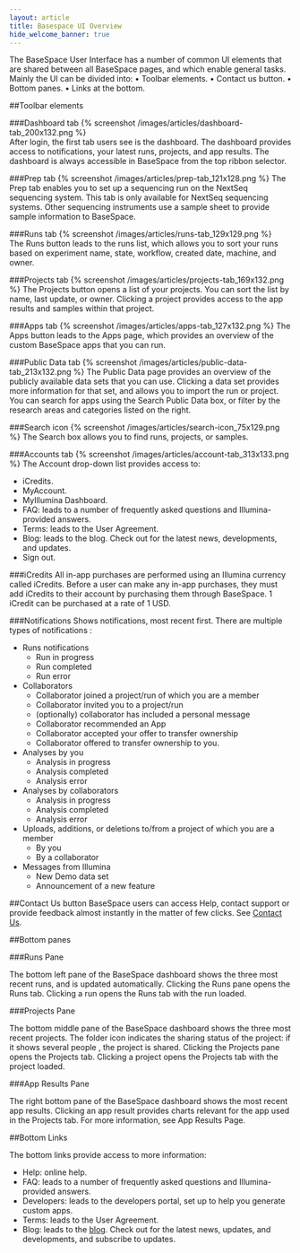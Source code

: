 ```yaml
---
layout: article
title: Basespace UI Overview
hide_welcome_banner: true
---
```


The BaseSpace User Interface has a number of common UI elements that are shared between all BaseSpace pages, and which enable general tasks. Mainly the UI can be divided into:
•	Toolbar elements.
•	Contact us button.
•   Bottom panes. 
•	Links at the bottom.

##Toolbar elements

###Dashboard tab
{% screenshot /images/articles/dashboard-tab_200x132.png %}  
After login, the first tab users see is the dashboard. The dashboard provides access to notifications, your latest runs, projects, and app results. The dashboard is always accessible in BaseSpace from the top ribbon selector.

###Prep tab
{% screenshot /images/articles/prep-tab_121x128.png %}
The Prep tab enables you to set up a sequencing run on the NextSeq sequencing system. This tab is only available for NextSeq sequencing systems. Other sequencing instruments use a sample sheet to provide sample information to BaseSpace. 

###Runs tab
{% screenshot /images/articles/runs-tab_129x129.png %}  
The Runs button leads to the runs list, which allows you to sort your runs based on experiment name, state, workflow, created date, machine, and owner.

###Projects tab
{% screenshot /images/articles/projects-tab_169x132.png %}
The Projects button opens a list of your projects. You can sort the list by name, last update, or owner. Clicking a project provides access to the app results and samples within that project.

###Apps tab
{% screenshot /images/articles/apps-tab_127x132.png %}
The Apps button leads to the Apps page, which provides an overview of the custom BaseSpace apps that you can run.

###Public Data tab
{% screenshot /images/articles/public-data-tab_213x132.png %}
The Public Data page provides an overview of the publicly available data sets that you can use. Clicking a data set provides more information for that set, and allows you to import the run or project. You can search for apps using the Search Public Data box, or filter by the research areas and categories listed on the right. 

###Search icon
{% screenshot /images/articles/search-icon_75x129.png %}
The Search box allows you to find runs, projects, or samples. 

###Accounts tab
{% screenshot /images/articles/account-tab_313x133.png %}
The Account drop-down list provides access to:

- iCredits. 
- MyAccount. 
- MyIllumina Dashboard.
- FAQ: leads to a number of frequently asked questions and Illumina-provided answers.
- Terms: leads to the User Agreement.
- Blog: leads to the blog. Check out for the latest news, developments, and updates.
- Sign out.

###iCredits
All in-app purchases are performed using an Illumina currency called iCredits. Before a user can make any in-app purchases, they must add iCredits to their account by purchasing them through BaseSpace. 1 iCredit can be purchased at a rate of 1 USD. 

###Notifications
Shows notifications, most recent first. There are multiple types of notifications :

* Runs notifications
	- Run in progress
	- Run completed
 	- Run error
* Collaborators
	- Collaborator joined a project/run of which you are a member
	- Collaborator invited you to a project/run
	- (optionally) collaborator has included a personal message
	- Collaborator recommended an App
	- Collaborator accepted your offer to transfer ownership
	- Collaborator offered to transfer ownership to you.
* Analyses by you
	- Analysis in progress
	- Analysis completed
	- Analysis error
* Analyses by collaborators
	- Analysis in progress
	- Analysis completed
	- Analysis error
* Uploads, additions, or deletions to/from a project of which you are a member
	- By you
	- By a collaborator
* Messages from Illumina
	- New Demo data set
	- Announcement of a new feature

##Contact Us button
BaseSpace users can access Help, contact support or provide feedback almost instantly in the matter of few clicks. See [Contact Us](/articles/help-and-support).

##Bottom panes

###Runs Pane

The bottom left pane of the BaseSpace dashboard shows the three most recent runs, and is updated automatically.
Clicking the Runs pane opens the Runs tab. Clicking a run opens the Runs tab with the run loaded. 

###Projects Pane

The bottom middle pane of the BaseSpace dashboard shows the three most recent projects. The folder icon indicates the sharing status of the project: if it shows several people , the project is shared. Clicking the Projects pane opens the Projects tab. Clicking a project opens the Projects tab with the project loaded. 

###App Results Pane

The right bottom pane of the BaseSpace dashboard shows the most recent app results. Clicking an app result provides charts relevant for the app used in the Projects tab. For more information, see App Results Page.

##Bottom Links

The bottom links provide access to more information:

- Help: online help.
- FAQ: leads to a number of frequently asked questions and Illumina-provided answers.
- Developers: leads to the developers portal, set up to help you generate custom apps.
- Terms: leads to the User Agreement.
- Blog: leads to the [blog](http://blog.basespace.illumina.com). Check out for the latest news, updates, and developments, and subscribe to updates.
